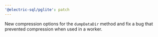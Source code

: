 ```yaml
---
'@electric-sql/pglite': patch
---
```


New compression options for the `dumpDataDir` method and fix a bug that prevented compression when used in a worker.
